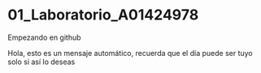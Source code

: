 # 01_Laboratorio_A01424978
Empezando en github

Hola, esto es un mensaje automático, recuerda que el día puede ser tuyo solo si así lo deseas


